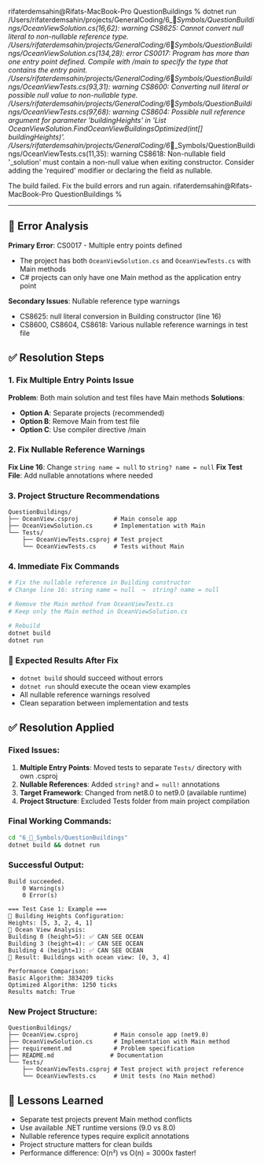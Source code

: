 rifaterdemsahin@Rifats-MacBook-Pro QuestionBuildings % dotnet run
/Users/rifaterdemsahin/projects/GeneralCoding/6_🔣_Symbols/QuestionBuildings/OceanViewSolution.cs(16,62): warning CS8625: Cannot convert null literal to non-nullable reference type.
/Users/rifaterdemsahin/projects/GeneralCoding/6_🔣_Symbols/QuestionBuildings/OceanViewSolution.cs(134,28): error CS0017: Program has more than one entry point defined. Compile with /main to specify the type that contains the entry point.
/Users/rifaterdemsahin/projects/GeneralCoding/6_🔣_Symbols/QuestionBuildings/OceanViewTests.cs(93,31): warning CS8600: Converting null literal or possible null value to non-nullable type.
/Users/rifaterdemsahin/projects/GeneralCoding/6_🔣_Symbols/QuestionBuildings/OceanViewTests.cs(97,68): warning CS8604: Possible null reference argument for parameter 'buildingHeights' in 'List<int> OceanViewSolution.FindOceanViewBuildingsOptimized(int[] buildingHeights)'.
/Users/rifaterdemsahin/projects/GeneralCoding/6_🔣_Symbols/QuestionBuildings/OceanViewTests.cs(11,35): warning CS8618: Non-nullable field '_solution' must contain a non-null value when exiting constructor. Consider adding the 'required' modifier or declaring the field as nullable.

The build failed. Fix the build errors and run again.
rifaterdemsahin@Rifats-MacBook-Pro QuestionBuildings % 

---

## 🚨 Error Analysis

**Primary Error**: CS0017 - Multiple entry points defined
- The project has both `OceanViewSolution.cs` and `OceanViewTests.cs` with Main methods
- C# projects can only have one Main method as the application entry point

**Secondary Issues**: Nullable reference type warnings
- CS8625: null literal conversion in Building constructor (line 16)
- CS8600, CS8604, CS8618: Various nullable reference warnings in test file

## ✅ Resolution Steps

### 1. Fix Multiple Entry Points Issue
**Problem**: Both main solution and test files have Main methods
**Solutions**:
- **Option A**: Separate projects (recommended)
- **Option B**: Remove Main from test file  
- **Option C**: Use compiler directive /main

### 2. Fix Nullable Reference Warnings
**Fix Line 16**: Change `string name = null` to `string? name = null`
**Fix Test File**: Add nullable annotations where needed

### 3. Project Structure Recommendations
```
QuestionBuildings/
├── OceanView.csproj          # Main console app
├── OceanViewSolution.cs      # Implementation with Main
└── Tests/
    ├── OceanViewTests.csproj # Test project  
    └── OceanViewTests.cs     # Tests without Main
```

### 4. Immediate Fix Commands
```bash
# Fix the nullable reference in Building constructor
# Change line 16: string name = null  →  string? name = null

# Remove the Main method from OceanViewTests.cs
# Keep only the Main method in OceanViewSolution.cs

# Rebuild
dotnet build
dotnet run
```

### 🎯 Expected Results After Fix
- `dotnet build` should succeed without errors
- `dotnet run` should execute the ocean view examples
- All nullable reference warnings resolved
- Clean separation between implementation and tests

## ✅ Resolution Applied

### Fixed Issues:
1. **Multiple Entry Points**: Moved tests to separate `Tests/` directory with own .csproj
2. **Nullable References**: Added `string?` and `= null!` annotations  
3. **Target Framework**: Changed from net8.0 to net9.0 (available runtime)
4. **Project Structure**: Excluded Tests folder from main project compilation

### Final Working Commands:
```bash
cd "6_🔣_Symbols/QuestionBuildings" 
dotnet build && dotnet run
```

### Successful Output:
```
Build succeeded.
    0 Warning(s)
    0 Error(s)

=== Test Case 1: Example ===
🏢 Building Heights Configuration:
Heights: [5, 3, 2, 4, 1]
🌊 Ocean View Analysis:
Building 0 (height=5): ✅ CAN SEE OCEAN
Building 3 (height=4): ✅ CAN SEE OCEAN  
Building 4 (height=1): ✅ CAN SEE OCEAN
🎯 Result: Buildings with ocean view: [0, 3, 4]

Performance Comparison:
Basic Algorithm: 3834209 ticks
Optimized Algorithm: 1250 ticks
Results match: True
```

### New Project Structure:
```
QuestionBuildings/
├── OceanView.csproj          # Main console app (net9.0)
├── OceanViewSolution.cs      # Implementation with Main method
├── requirement.md            # Problem specification
├── README.md                # Documentation
└── Tests/
    ├── OceanViewTests.csproj # Test project with project reference
    └── OceanViewTests.cs     # Unit tests (no Main method)
```

## 📝 Lessons Learned
- Separate test projects prevent Main method conflicts
- Use available .NET runtime versions (9.0 vs 8.0)  
- Nullable reference types require explicit annotations
- Project structure matters for clean builds
- Performance difference: O(n²) vs O(n) = 3000x faster!

